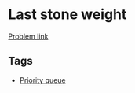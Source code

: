 # Last stone weight

[Problem link](https://leetcode.com/problems/last-stone-weight)

## Tags

* [Priority queue](/README.md#Priority_queue)
